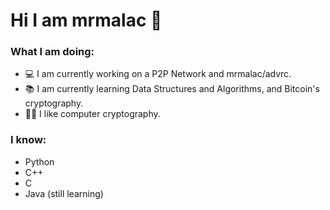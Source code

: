# Hi I am mrmalac 👋

### What I am doing:
- 💻 I am currently working on a P2P Network and mrmalac/advrc.
- 📚 I am currently learning Data Structures and Algorithms, and Bitcoin's cryptography.
- 👍🏻 I like computer cryptography.

### I know:
- Python
- C++
- C
- Java (still learning)

<!--
**mrmalac/mrmalac** is a ✨ _special_ ✨ repository because its `README.md` (this file) appears on your GitHub profile.
